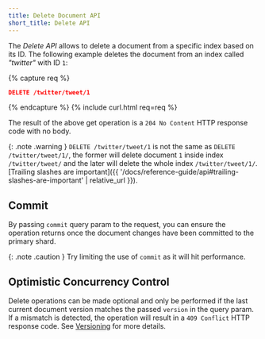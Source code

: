 ```yaml
---
title: Delete Document API
short_title: Delete API
---
```


The _Delete API_ allows to delete a document from a specific index based on its
ID. The following example deletes the document from an index called _"twitter"_
with ID `1`:

{% capture req %}

```json
DELETE /twitter/tweet/1
```
{% endcapture %}
{% include curl.html req=req %}

The result of the above get operation is a `204 No Content` HTTP response code
with no body.

{: .note .warning }
`DELETE /twitter/tweet/1` is not the same as `DELETE /twitter/tweet/1/`, the
former will delete document `1` inside index `/twitter/tweet/` and the later
will delete the whole index `/twitter/tweet/1/`.
[Trailing slashes are important]({{ '/docs/reference-guide/api#trailing-slashes-are-important' | relative_url }}).


## Commit

By passing `commit` query param to the request, you can ensure the operation
returns once the document changes have been committed to the primary shard.

{: .note .caution }
Try limiting the use of `commit` as it will hit performance.


## Optimistic Concurrency Control

Delete operations can be made optional and only be performed if the last
current document version matches the passed `version` in the query param. If a
mismatch is detected, the operation will result in a `409 Conflict` HTTP response
code. See [Versioning](../versioning) for more details.
